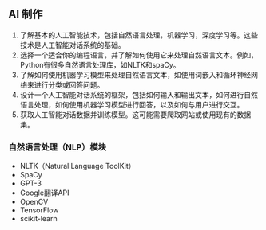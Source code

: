 ## AI 制作



1. 了解基本的人工智能技术，包括自然语言处理，机器学习，深度学习等。这些技术是人工智能对话系统的基础。
2. 选择一个适合你的编程语言，并了解如何使用它来处理自然语言文本。例如，Python有很多自然语言处理库，如NLTK和spaCy。
3. 了解如何使用机器学习模型来处理自然语言文本，如使用词嵌入和循环神经网络来进行分类或回答问题。
4. 设计一个人工智能对话系统的框架，包括如何输入和输出文本，如何进行自然语言处理，如何使用机器学习模型进行回答，以及如何与用户进行交互。
5. 获取人工智能对话数据并训练模型。这可能需要爬取网站或使用现有的数据集。



### 自然语言处理（NLP）模块

- NLTK（Natural Language ToolKit）
- SpaCy
- GPT-3
- Google翻译API
- OpenCV
- TensorFlow
- scikit-learn



